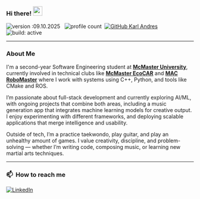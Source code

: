 ### Hi there! <img src="https://emojis.slackmojis.com/emojis/images/1536351075/4594/blob-wave.gif" width="25"/>
![version :09.10.2025](https://img.shields.io/badge/version-09.10.2025-informational) &nbsp;
![profile count](https://komarev.com/ghpvc/?username=karl-andres&color=red)&nbsp;
[![GitHub Karl Andres](https://img.shields.io/github/followers/karl-andres?label=follow&style=social)](https://github.com/karl-andres)&nbsp;
![build: active](https://img.shields.io/badge/build-active-success)

---

### About Me

I'm a second-year Software Engineering student at [**McMaster University**](https://www.mcmaster.ca/), currently involved in technical clubs like [**McMaster EcoCAR**](https://www.macecocar.ca/) and [**MAC RoboMaster**](https://macrobomaster.com/) where I work with systems using C++, Python, and tools like CMake and ROS.

I’m passionate about full-stack development and currently exploring AI/ML, with ongoing projects that combine both areas, including a music generation app that integrates machine learning models for creative output. I enjoy experimenting with different frameworks, and deploying scalable applications that merge intelligence and usability.

Outside of tech, I’m a practice taekwondo, play guitar, and play an unhealthy amount of games. I value creativity, discipline, and problem-solving — whether I’m writing code, composing music, or learning new martial arts techniques.

---

### 📫 &nbsp;How to reach me

<a href="https://www.linkedin.com/in/karl-andres/"><img alt="LinkedIn" src="https://img.shields.io/badge/linkedin-%230077B5.svg?&style=flat&logo=linkedin&logoColor=white"/></a> &nbsp;
